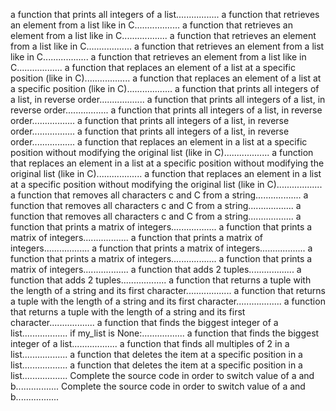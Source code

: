 a function that prints all integers of a list.................
a function that retrieves an element from a list like in C..................
a function that retrieves an element from a list like in C..................
a function that retrieves an element from a list like in C..................
a function that retrieves an element from a list like in C..................
a function that retrieves an element from a list like in C..................
a function that replaces an element of a list at a specific position (like in C)..................
a function that replaces an element of a list at a specific position (like in C)..................
a function that prints all integers of a list, in reverse order..................
a function that prints all integers of a list, in reverse order.................
a function that prints all integers of a list, in reverse order.................
a function that prints all integers of a list, in reverse order.................
a function that prints all integers of a list, in reverse order.................
a function that replaces an element in a list at a specific position without modifying the original list (like in C)..................
a function that replaces an element in a list at a specific position without modifying the original list (like in C)..................
a function that replaces an element in a list at a specific position without modifying the original list (like in C)..................
a function that removes all characters c and C from a string..................
a function that removes all characters c and C from a string..................
a function that removes all characters c and C from a string..................
a function that prints a matrix of integers..................
a function that prints a matrix of integers..................
a function that prints a matrix of integers..................
a function that prints a matrix of integers..................
a function that prints a matrix of integers..................
a function that prints a matrix of integers..................
a function that adds 2 tuples..................
a function that adds 2 tuples..................
a function that returns a tuple with the length of a string and its first character..................
a function that returns a tuple with the length of a string and its first character..................
a function that returns a tuple with the length of a string and its first character..................
a function that finds the biggest integer of a list..................
if my_list is None:.................
a function that finds the biggest integer of a list..................
a function that finds all multiples of 2 in a list..................
a function that deletes the item at a specific position in a list..................
a function that deletes the item at a specific position in a list..................
Complete the source code in order to switch value of a and b.................
Complete the source code in order to switch value of a and b.................
